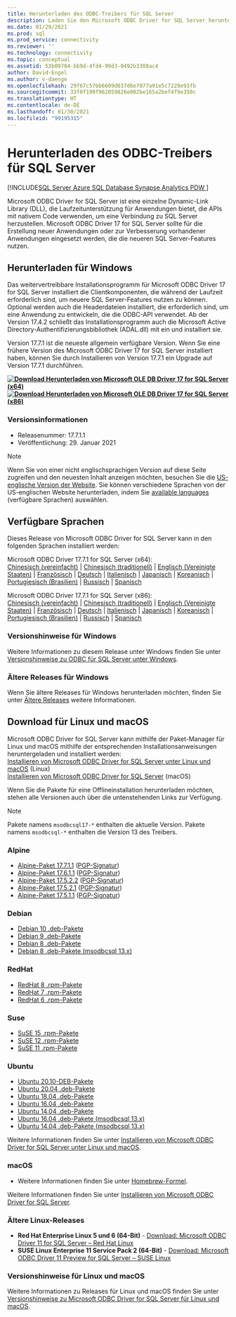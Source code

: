 ```yaml
---
title: Herunterladen des ODBC-Treibers für SQL Server
description: Laden Sie den Microsoft ODBC Driver for SQL Server herunter, um Anwendungen mit nativem Code zu entwickeln, die eine Verbindung mit SQL Server und Azure SQL-Datenbank herstellen.
ms.date: 01/29/2021
ms.prod: sql
ms.prod_service: connectivity
ms.reviewer: ''
ms.technology: connectivity
ms.topic: conceptual
ms.assetid: 53b09784-bb9d-4fd4-99d3-0492b3308ac4
author: David-Engel
ms.author: v-daenge
ms.openlocfilehash: 29f67c57bb6609d037d6e7077a91e5c7229e93fb
ms.sourcegitcommit: 33f0f190f962059826e002be165a2bef4f9e350c
ms.translationtype: HT
ms.contentlocale: de-DE
ms.lasthandoff: 01/30/2021
ms.locfileid: "99195315"
---
```

# <a name="download-odbc-driver-for-sql-server"></a>Herunterladen des ODBC-Treibers für SQL Server

[!INCLUDE[SQL Server Azure SQL Database Synapse Analytics PDW ](../../includes/applies-to-version/sql-asdb-asdbmi-asa-pdw.md)]

Microsoft ODBC Driver for SQL Server ist eine einzelne Dynamic-Link Library (DLL), die Laufzeitunterstützung für Anwendungen bietet, die APIs mit nativem Code verwenden, um eine Verbindung zu SQL Server herzustellen. Microsoft ODBC Driver 17 for SQL Server sollte für die Erstellung neuer Anwendungen oder zur Verbesserung vorhandener Anwendungen eingesetzt werden, die die neueren SQL Server-Features nutzen.

## <a name="download-for-windows"></a>Herunterladen für Windows

Das weitervertreibbare Installationsprogramm für Microsoft ODBC Driver 17 for SQL Server installiert die Clientkomponenten, die während der Laufzeit erforderlich sind, um neuere SQL Server-Features nutzen zu können. Optional werden auch die Headerdateien installiert, die erforderlich sind, um eine Anwendung zu entwickeln, die die ODBC-API verwendet. Ab der Version 17.4.2 schließt das Installationsprogramm auch die Microsoft Active Directory-Authentifizierungsbibliothek (ADAL.dll) mit ein und installiert sie.

Version 17.7.1 ist die neueste allgemein verfügbare Version. Wenn Sie eine frühere Version des Microsoft ODBC Driver 17 for SQL Server installiert haben, können Sie durch Installieren von Version 17.7.1 ein Upgrade auf Version 17.7.1 durchführen.

**[![Download](../../ssms/media/download-icon.png) Herunterladen von Microsoft OLE DB Driver 17 for SQL Server (x64)](https://go.microsoft.com/fwlink/?linkid=2153471)**  
**[![Download](../../ssms/media/download-icon.png) Herunterladen von Microsoft OLE DB Driver 17 for SQL Server (x86)](https://go.microsoft.com/fwlink/?linkid=2153469)**  

### <a name="version-information"></a>Versionsinformationen

- Releasenummer: 17.7.1.1
- Veröffentlichung: 29. Januar 2021

> [!Note]
> Wenn Sie von einer nicht englischsprachigen Version auf diese Seite zugreifen und den neuesten Inhalt anzeigen möchten, besuchen Sie die [US-englische Version der Website](). Sie können verschiedene Sprachen von der US-englischen Website herunterladen, indem Sie [available languages](#available-languages) (verfügbare Sprachen) auswählen.

## <a name="available-languages"></a>Verfügbare Sprachen

Dieses Release von Microsoft ODBC Driver for SQL Server kann in den folgenden Sprachen installiert werden:

Microsoft ODBC Driver 17.7.1 for SQL Server (x64):  
[Chinesisch (vereinfacht)](https://go.microsoft.com/fwlink/?linkid=2153471&clcid=0x804) | [Chinesisch (traditionell)](https://go.microsoft.com/fwlink/?linkid=2153471&clcid=0x404) | [Englisch (Vereinigte Staaten)](https://go.microsoft.com/fwlink/?linkid=2153471&clcid=0x409) | [Französisch](https://go.microsoft.com/fwlink/?linkid=2153471&clcid=0x40c) | [Deutsch](https://go.microsoft.com/fwlink/?linkid=2153471&clcid=0x407) | [Italienisch](https://go.microsoft.com/fwlink/?linkid=2153471&clcid=0x410) | [Japanisch](https://go.microsoft.com/fwlink/?linkid=2153471&clcid=0x411) | [Koreanisch](https://go.microsoft.com/fwlink/?linkid=2153471&clcid=0x412) | [Portugiesisch (Brasilien)](https://go.microsoft.com/fwlink/?linkid=2153471&clcid=0x416) | [Russisch](https://go.microsoft.com/fwlink/?linkid=2153471&clcid=0x419) | [Spanisch](https://go.microsoft.com/fwlink/?linkid=2153471&clcid=0x40a)

Microsoft ODBC Driver 17.7.1 for SQL Server (x86):  
[Chinesisch (vereinfacht)](https://go.microsoft.com/fwlink/?linkid=2153469&clcid=0x804) | [Chinesisch (traditionell)](https://go.microsoft.com/fwlink/?linkid=2153469&clcid=0x404) | [Englisch (Vereinigte Staaten)](https://go.microsoft.com/fwlink/?linkid=2153469&clcid=0x409) | [Französisch](https://go.microsoft.com/fwlink/?linkid=2153469&clcid=0x40c) | [Deutsch](https://go.microsoft.com/fwlink/?linkid=2153469&clcid=0x407) | [Italienisch](https://go.microsoft.com/fwlink/?linkid=2153469&clcid=0x410) | [Japanisch](https://go.microsoft.com/fwlink/?linkid=2153469&clcid=0x411) | [Koreanisch](https://go.microsoft.com/fwlink/?linkid=2153469&clcid=0x412) | [Portugiesisch (Brasilien)](https://go.microsoft.com/fwlink/?linkid=2153469&clcid=0x416) | [Russisch](https://go.microsoft.com/fwlink/?linkid=2153469&clcid=0x419) | [Spanisch](https://go.microsoft.com/fwlink/?linkid=2153469&clcid=0x40a)

### <a name="release-notes-for-windows"></a>Versionshinweise für Windows

Weitere Informationen zu diesem Release unter Windows finden Sie unter [Versionshinweise zu ODBC für SQL Server unter Windows](windows\release-notes-odbc-sql-server-windows.md).

### <a name="previous-releases-for-windows"></a>Ältere Releases für Windows

Wenn Sie ältere Releases für Windows herunterladen möchten, finden Sie unter [Ältere Releases](windows\release-notes-odbc-sql-server-windows.md#previous-releases) weitere Informationen.

## <a name="download-for-linux-and-macos"></a>Download für Linux und macOS

Microsoft ODBC Driver for SQL Server kann mithilfe der Paket-Manager für Linux und macOS mithilfe der entsprechenden Installationsanweisungen heruntergeladen und installiert werden:  
[Installieren von Microsoft ODBC Driver for SQL Server unter Linux und macOS](linux-mac\installing-the-microsoft-odbc-driver-for-sql-server.md) (Linux)  
[Installieren von Microsoft ODBC Driver for SQL Server](linux-mac\install-microsoft-odbc-driver-sql-server-macos.md) (macOS)  

Wenn Sie die Pakete für eine Offlineinstallation herunterladen möchten, stehen alle Versionen auch über die untenstehenden Links zur Verfügung.

> [!Note]
> Pakete namens `msodbcsql17-*` enthalten die aktuelle Version. Pakete namens `msodbcsql-*` enthalten die Version 13 des Treibers.

### <a name="alpine"></a>Alpine

- [Alpine-Paket 17.7.1.1](https://download.microsoft.com/download/e/4/e/e4e67866-dffd-428c-aac7-8d28ddafb39b/msodbcsql17_17.7.1.1-1_amd64.apk) ([PGP-Signatur](https://download.microsoft.com/download/e/4/e/e4e67866-dffd-428c-aac7-8d28ddafb39b/msodbcsql17_17.7.1.1-1_amd64.sig))
- [Alpine-Paket 17.6.1.1](https://download.microsoft.com/download/e/4/e/e4e67866-dffd-428c-aac7-8d28ddafb39b/msodbcsql17_17.6.1.1-1_amd64.apk) ([PGP-Signatur](https://download.microsoft.com/download/e/4/e/e4e67866-dffd-428c-aac7-8d28ddafb39b/msodbcsql17_17.6.1.1-1_amd64.sig))
- [Alpine-Paket 17.5.2.2](https://download.microsoft.com/download/e/4/e/e4e67866-dffd-428c-aac7-8d28ddafb39b/msodbcsql17_17.5.2.2-1_amd64.apk) ([PGP-Signatur](https://download.microsoft.com/download/e/4/e/e4e67866-dffd-428c-aac7-8d28ddafb39b/msodbcsql17_17.5.2.2-1_amd64.sig))
- [Alpine-Paket 17.5.2.1](https://download.microsoft.com/download/e/4/e/e4e67866-dffd-428c-aac7-8d28ddafb39b/msodbcsql17_17.5.2.1-1_amd64.apk) ([PGP-Signatur](https://download.microsoft.com/download/e/4/e/e4e67866-dffd-428c-aac7-8d28ddafb39b/msodbcsql17_17.5.2.1-1_amd64.sig))
- [Alpine-Paket 17.5.1.1](https://download.microsoft.com/download/e/4/e/e4e67866-dffd-428c-aac7-8d28ddafb39b/msodbcsql17_17.5.1.1-1_amd64.apk) ([PGP-Signatur](https://download.microsoft.com/download/e/4/e/e4e67866-dffd-428c-aac7-8d28ddafb39b/msodbcsql17_17.5.1.1-1_amd64.sig))

### <a name="debian"></a>Debian

- [Debian 10 .deb-Pakete](https://packages.microsoft.com/debian/10/prod/pool/main/m/msodbcsql17/)
- [Debian 9 .deb-Pakete](https://packages.microsoft.com/debian/9/prod/pool/main/m/msodbcsql17/)
- [Debian 8 .deb-Pakete](https://packages.microsoft.com/debian/8/prod/pool/main/m/msodbcsql17/)
- [Debian 8 .deb-Pakete (msodbcsql 13.x)](https://packages.microsoft.com/debian/8/prod/pool/main/m/msodbcsql/)

### <a name="redhat"></a>RedHat

- [RedHat 8 .rpm-Pakete](https://packages.microsoft.com/rhel/8/prod/)
- [RedHat 7 .rpm-Pakete](https://packages.microsoft.com/rhel/7/prod/)
- [RedHat 6 .rpm-Pakete](https://packages.microsoft.com/rhel/6/prod/)

### <a name="suse"></a>Suse

- [SuSE 15 .rpm-Pakete](https://packages.microsoft.com/sles/15/prod/)
- [SuSE 12 .rpm-Pakete](https://packages.microsoft.com/sles/12/prod/)
- [SuSE 11 .rpm-Pakete](https://packages.microsoft.com/sles/11/prod/)

### <a name="ubuntu"></a>Ubuntu

- [Ubuntu 20.10-DEB-Pakete](https://packages.microsoft.com/ubuntu/20.10/prod/pool/main/m/msodbcsql17/)
- [Ubuntu 20.04 .deb-Pakete](https://packages.microsoft.com/ubuntu/20.04/prod/pool/main/m/msodbcsql17/)
- [Ubuntu 18.04 .deb-Pakete](https://packages.microsoft.com/ubuntu/18.04/prod/pool/main/m/msodbcsql17/)
- [Ubuntu 16.04 .deb-Pakete](https://packages.microsoft.com/ubuntu/16.04/prod/pool/main/m/msodbcsql17/)
- [Ubuntu 14.04 .deb-Pakete](https://packages.microsoft.com/ubuntu/14.04/prod/pool/main/m/msodbcsql17/)
- [Ubuntu 16.04 .deb-Pakete (msodbcsql 13.x)](https://packages.microsoft.com/ubuntu/16.04/prod/pool/main/m/msodbcsql/)
- [Ubuntu 14.04 .deb-Pakete (msodbcsql 13.x)](https://packages.microsoft.com/ubuntu/14.04/prod/pool/main/m/msodbcsql/)

Weitere Informationen finden Sie unter [Installieren von Microsoft ODBC Driver for SQL Server unter Linux und macOS](linux-mac/installing-the-microsoft-odbc-driver-for-sql-server.md).

### <a name="macos"></a>macOS

- Weitere Informationen finden Sie unter [Homebrew-Formel](https://github.com/Microsoft/homebrew-mssql-release).

Weitere Informationen finden Sie unter [Installieren von Microsoft ODBC Driver for SQL Server](linux-mac/install-microsoft-odbc-driver-sql-server-macos.md).

### <a name="older-linux-releases"></a>Ältere Linux-Releases

- **Red Hat Enterprise Linux 5 und 6 (64-Bit)**  - [Download: Microsoft ODBC Driver 11 for SQL Server – Red Hat Linux](https://go.microsoft.com/fwlink/?LinkId=267321)  
- **SUSE Linux Enterprise 11 Service Pack 2 (64-Bit)**  - [Download: Microsoft ODBC Driver 11 Preview for SQL Server – SUSE Linux](https://go.microsoft.com/fwlink/?LinkId=264916)

### <a name="release-notes-for-linux-and-macos"></a>Versionshinweise für Linux und macOS

Weitere Informationen zu Releases für Linux und macOS finden Sie unter [Versionshinweise zu Microsoft ODBC Driver for SQL Server für Linux und macOS](linux-mac\release-notes-odbc-sql-server-linux-mac.md).
